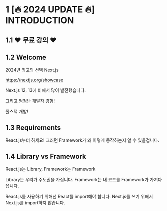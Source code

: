 # 1 [🔥 2024 UPDATE 🔥] INTRODUCTION

## 1.1 ❤️ 무료 강의 ❤️

## 1.2 Welcome

2024년 최고의 선택 Next.js

https://nextjs.org/showcase

Next.js 12, 13에 비해서 많이 발전했습니다.

그리고 엄청난 개발자 경험!

풀스택 개발!

## 1.3 Requirements

React.js부터 하세요! 그러면 Framework가 왜 이렇게 동작하는지 알 수 있을겁니다.

## 1.4 Library vs Framework

React.js는 Library, Framework는 Framework

Library는 우리가 주도권을 가집니다. Framework는 내 코드를 Framework가 가져다 씁니다.

React.js를 사용하기 위해선 React를 import해야 합니다. Next.js를 쓰기 위해서 Next.js를 import하지 않습니다.

<title>을 바꾸려면 React.js에서는 내가 직접 해야 하는데, Next.js는 알아서 해줍니다.

## 1.5 Old vs New Version

## 1.6 Project Setup

자동으로 딸깍

```bash
npx create-next-app@latest --typescript
```

그런데 조금 더 수동으로 해봅시다.

```bash
npm init -y
echo 'node_modules\n.next\n' >> .gitignore
npm install react@latest next@latest react-dom@latest
mkdir app
touch app/page.tsx
```

- app/page.tsx

오, React를 import하지 않아도 동작한다구?

```tsx
export default function Tomato() {
  return <h1>Hello Next</h1>;
}
```

- package.json

```bash
  "scripts": {
    "dev": "next dev"
  },
```

# 2 [🔥 2024 UPDATE 🔥] ROUTING

## 2.0 Introduction

Next.js는 우리 디렉토리 구조를 읽을겁니다. 주의하실 점이 있습니다. 반드시 폴더 이름은 app이여야 합니다. 그리고 page.tsx여야 합니다. page의 Component이름은 상관 없습니다.

react를 import하지 않아도 됩니다.

## 2.1 Defining Routes

page.tsx가 있어야 rendering합니다. 없으면 URL이 동작하지 않습니다. app안에 components 폴더를 만들기도 하고, 공식 홈페이지에서 그렇게 알려주기도 하며, 많은 사람들이 그렇게 사용하지만 저는 그러진 않습니다.

## 2.2 Not Found Routes

app/not-found.tsx는 not-found page를 설정할 수 있습니다.

<Link>를 사용해봅시다.

usePathname()이란 것도 있습니다. 파일 첫 줄에 “use client”를 작성해야 합니다.

```tsx
"use client";

import Link from "next/link";
import { usePathname } from "next/navigation";

export default function Navigation() {
  const path = usePathname();
  return (
    <nav>
      <ul>
        <li>
          <Link href="/">Home</Link> {path === "/" ? "🔥" : ""}
        </li>
        <li>
          <Link href="/about-us">About Us</Link>{" "}
          {path === "/about-us" ? "🔥" : ""}
        </li>
      </ul>
    </nav>
  );
}
```

## 2.3 SSR vs CSR

React.js는 Client Side에서 Rendering합니다. HTML에 아무것도 없습니다.

그래서 React가 준비된 뒤에 렌더링이 진행됩니다. 그래서 시간이 걸립니다.

검색엔진은 HTML을 보고 SEO를 합니다.

Next.js로 만든 프로그램은 HTML에 내용이 있습니다.

모든~~~ component는 서버에서 렌더링 됩니다. “use client”라고 선언한 컴포넌트도 먼저 백엔드에서 렌더링됩니다.

## 2.4 Hydration

Hard navigation

React가 hydrated되었다.

React가 로드되면 anchor는 React component가 됩니다.

hydration은 단순한 HTML을 React component로 변환하는 것.

## 2.5 'use client'

모든 Component는 Server side rendering 합니다.

모든 Component는 hydration하지 않음.`”use client”`가 선언된 Client만 hydrated 됩니다.

backend render fronted hydrated 합니다.

`“use client”`가 선언되지 않으면 모두 Server Component입니다. 이렇게 하는 이유는 use client가 선언되지 않은 컴포넌트는 JavaScript를 적용할 필요 없기 때문에 JavaScript를 로드하지 않습니다.

Server Side Rendering은 Data Fetching에 엄청난 강점을 가집니다.

## 2.6 Recap

“use client”를 사용하면 해당 파일에 있는 컴포넌트는 모두 client component입니다. client component가 있는 파일에서는 server component를 import할 수는 없지만 props로 전달받을 수는 있습니다.

## 2.7 Layouts

모든 Component는 URL을 보고 필요한 컴포넌트만 렌더링됩니다. 해당 컴포넌트가 렌더링 되기 전에 layout 컴포넌트 먼저 렌더링 됩니다.

```tsx
import Navigation from "../components/navigation";

export const metadata = {
  title: "Next.js",
  description: "Generated by Next.js",
};

export default function RootLayout({
  children,
}: {
  children: React.ReactNode;
}) {
  return (
    <html lang="en">
      <body>
        <Navigation />
        {children}
      </body>
    </html>
  );
}
```

레이아웃이 여러개라면? 하위 폴더에 layout.tsx를 만들면 됩니다. 다만 해당 Layout에는 html과 body가 없어야 합니다.

```tsx
export default function Layout({ children }: { children: React.ReactNode }) {
  return (
    <div>
      {children}
      &copy; Next JS is great!
    </div>
  );
}
```

레이아웃은 중첩됩니다! Layout < Layout < Layout

Layout은 덮어씌워지지 않고, 중첩됩니다!

## 2.8 Metadata

Route group을 사용하려면 디렉토리 이름을 ()로 묶어줍니다.

메타데이터는 중첩되지 않고 병합됩니다…?

페이지나 레이아웃만 메타데이터를 내보낼 수 있고, 컴포넌트는 할 수 없습니다.

메타데이터는 서버 컴포넌트에만 있습니다. 클라이언트 컴포넌트에는 없습니다.

메타데이터가 동적일 수도 있습니다.

## 2.9 Dynamic Routes

[ ] 로 된 폴더를 만들면 Dynamic Route를 할 수 있습니다. 그리고 props로 route정보를 받아올 수 있습니다.

# 3 [🔥 2024 UPDATE 🔥] DATA FETCHING

## 3.0 Introduction

## 3.1 Client Side

## 3.2 Server Side

## 3.3 Loading Components

## 3.4 Parallel Requests

Promise.all()을 사용하면 fetching을 동시에 병렬적으로 할 수 있습니다.

- app/(home)/page.tsx

```tsx
import Link from "next/link";

export const metadata = {
  title: "Home",
};

export const API_URL = "https://nomad-movies.nomadcoders.workers.dev/movies";

async function getMovies() {
  await new Promise((resolve) => setTimeout(resolve, 1000));
  const response = await fetch(API_URL);
  const json = await response.json();
  return json;
}

export default async function HomePage() {
  const movies = await getMovies();
  return (
    <div>
      {movies.map((movie) => (
        <li key={movie.id}>
          <Link href={`movies/${movie.id}`}>{movie.title}</Link>
        </li>
      ))}
    </div>
  );
}
```

- app/(movies)/movies/[id]/pages.tsx

```tsx
import { API_URL } from "../../../(home)/page";

async function getMovie(id: string) {
  console.log(`Fetching movies: ${Date.now()}`);
  await new Promise((resolve) => setTimeout(resolve, 5000));
  const response = await fetch(API_URL + `/${id}`);
  return await response.json();
}

async function getVideos(id: string) {
  console.log(`Fetching videos: ${Date.now()}`);
  await new Promise((resolve) => setTimeout(resolve, 5000));
  const response = await fetch(API_URL + `/${id}/videos`);
  return await response.json();
}

export default async function MovieDetail({
  params: { id },
}: {
  params: {
    id: string;
  };
}) {
  console.log("============");
  console.log("start fetching");
  const [movie, video] = await Promise.all([getMovie(id), getVideos(id)]);
  console.log("end fetching");
  return <h1>{movie.title}</h1>;
}
```

## 3.5 Suspense

React.js에서 제공하는 기능인 `<Suspense>`를 사용하면 요청을 모두 기다리지 않아도 됩니다.

지금까지 요청은 진화해 왔습니다.

1. 1번 요청 → 1번 요청 끝 → 2번 요청 → 2번 요청 끝 → 렌더링
2. 1번, 2번 동시 요청 → 모두 요청 끝 → 렌더링
3. 이제는 1번, 2번 동시 요청 → 각자 요청 끝나면 렌더링

## 3.6 Recap

## 3.7 Error Handling

error.tsx파일을 만들기만 하면 됩니다. 주의사항은 page.tsx가 있는 곳에만 적용된다는 점!

## 3.8 Conclusions

# 4 [🔥 2024 UPDATE 🔥] DEPLOYMENT

## 4.0 Introduction

## 4.1 CSS Modules

Next.js에서는 CSS Module을 바로 사용할 수 있습니다. 물론 Styled Components, Tailwind CSS, chakra등 쓰고 싶은 것 모두 사용할 수 있습니다.

Global CSS부터 해봅시다. styles/global.css에 기본적인 CSS를 설정하고 app/layout.tsx에 import합니다.

가장 기본적인 CSS 적용방법이죠? 그 다음 CSS Module을 사용해봅시다.

- ../styles/navigation.module.css

```css
.nav {
  background-color: red;
  padding: 50px 100px;
}

.nav ul {
  display: flex;
}

.list {
  display: flex;
}
```

```tsx
"use client";

import Link from "next/link";
import { usePathname } from "next/navigation";
import styles from "../styles/navigation.module.css";

export default function Navigation() {
  const path = usePathname();
  return (
    <nav className={styles.nav}>
      <ul className={styles.list}>
        <li>
          <Link href="/">Home</Link> {path === "/" ? "🔥" : ""}
        </li>
        <li>
          <Link href="/about-us">About Us</Link>{" "}
          {path === "/about-us" ? "🔥" : ""}
        </li>
      </ul>
    </nav>
  );
}
```

## 4.2 Movie Styles

CSS는 복붙하시고, 새로 알아볼 것은 useRoute()입니다. 이미지를 클릭했을 때에도 이동하도록 변경하고 싶어요.

```tsx
"use client";

import Link from "next/link";
import styles from "../styles/movie.module.css";
import { useRouter } from "next/navigation";

interface IMovieProps {
  title: string;
  id: string;
  poster_path: string;
}

export default function Movie({ title, id, poster_path }: IMovieProps) {
  const router = useRouter();
  const onClick = () => {
    router.push(`/movies/${id}`);
  };
  return (
    <div className={styles.movie}>
      <img src={poster_path} alt={title} onClick={onClick} />
      <Link href={`/movies/${id}`}>{title}</Link>
    </div>
  );
}
```

## 4.3 Movie Trailers

CSS 적용

## 4.4 Dynamic Metadata

코드 챌린지!

- /movies/:id/credits
- /movies/:id/providers
- /movies/:id/similar

Metadata도 동적으로 바꿀 수 있습니다.

또한 메타데이터에서 API를 요청해도 성능에 문제가 없습니다. 어짜피 Next.js 14에서는 캐싱되거든요.

```tsx
import { Suspense } from "react";
import MovieInfo, { getMovie } from "../../../../components/movie-info";
import MovieVideos from "../../../../components/movie-videos";

interface IParams {
  params: {
    id: string;
  };
}

export async function generateMetadata({ params: { id } }: IParams) {
  const movie = await getMovie(id);
  return {
    title: movie.title,
  };
}

export default async function MovieDetailPage({ params: { id } }: IParams) {
  return (
    <div>
      <Suspense fallback={<h1>Loading movie info</h1>}>
        <MovieInfo id={id} />
      </Suspense>
      <Suspense fallback={<h1>Loading movie video</h1>}>
        <MovieVideos id={id} />
      </Suspense>
    </div>
  );
}
```

## 4.5 Deployment

Next.js의 page.tsx에서는 아무거나 export할 수 없습니다. URL은 constants.ts로 옮겨줍시다.

package.json을 수정해줍시다.

```json
{
  "name": "nomadcoders-nextjs-for-beginners",
  "version": "1.0.0",
  "main": "index.js",
  "scripts": {
    "dev": "next dev",
    "build": "next build",
    "start": "next start"
  },
  "keywords": [],
  "author": "",
  "license": "MIT",
  "description": "",
  "dependencies": {
    "next": "^14.2.4",
    "react": "^18.3.1",
    "react-dom": "^18.3.1"
  },
  "devDependencies": {
    "@types/node": "20.14.8",
    "@types/react": "18.3.3",
    "typescript": "5.5.2"
  }
}
```

그리고 prefetch… component가 렌더링되면 해당되는 children을 미리 fetch합니다. 화면에 rendering되는 순간 미리 fetch하기 때문에 유저는 기다릴 필요가 없게 됩니다.

prefetch는 production에서 동작합니다.

Keep in mind: `prefetch` is `true` by default. 💖

```tsx
<Link prefetch href={`/movies/${id}`}>
  {title}
</Link>
```

# 5 [NEXT 12] INTRODUCTION

## 5.1 Welcome

Next.js는 가장 좋아하고 이 사이트 또한 Next.js로 만들어졌습니다.

시간 절약하고, 왜 많은 기업들이 Next.js를 선택하는지 알 수 있습니다.

Tictok, Twitch, Github copilot, Binance, Marvel, Expo, Ferrari, Framer등 많은 회사들이 도입했습니다.

## 5.2 Requirements

React.js의 state, props, routing, render에 대해 알고 있어야 합니다.

기본만 알고 있으면 됩니다.

## 5.3 Creating a Project

아래 코드 다운로드

https://github.com/nomadcoders/nextjs-fundamentals/commit/7ca6414b11a21643dcd17f356d7f8069ade71c6d

```bash
npm i react@17.0.2 react-dom@17.0.2 next@12.0.7
npm i -D eslint@8.4.1 eslint-config-next@12.0.7
```

```json
{
  "name": "nextjs-intro",
  "private": true,
  "scripts": {
    "dev": "next dev",
    "build": "next build",
    "start": "next start",
    "lint": "next lint"
  },
  "dependencies": {
    "next": "12.0.7",
    "react": "17.0.2",
    "react-dom": "17.0.2"
  },
  "devDependencies": {
    "eslint": "8.4.1",
    "eslint-config-next": "12.0.7"
  }
}
```

# 6 [NEXT 12] FRAMEWORK OVERVIEW

## 6.0 Library vs Framework

Library는 여러분들이 Library를 사용합니다. Framework는 여러분이 작성한 코드를 Framework가 사용합니다.

React.js를 사용할 때는 폴더 구조를 여러분이 정하면 됩니다. Next.js를 사용할 땐 폴더 구조를 따라야 합니다.

Framework에서는 추상화되어있습니다.

about.js를 만들면 자동으로 URL /about Routing이 됩니다.

## 6.1 Pages

Next.js가 알아서 파일 이름을 Routing합니다. React router같은 것은 필요 없습니다.

파일의 이름이 중요합니다. 컴포넌트의 이름은 중요하지 않습니다.

중요한 점은 export default입니다.

404 Not found도 제공합니다.

앱의 home은 index입니다.

JSX도 잘 동작합니다. JSX를 사용하기 위해 .jsx로 바꿀 필요도 없고, import React를 할 필요도 없습니다.

다만, useEffect(), useState()를 사용해야 한다면 import React해야 합니다.

## 6.3 Routing

Navigation Component을 알아봅시다. components/NavBar.js를 만듭시다.

주의할 점은 `<a>`를 사용해서 href로 이동하면 안됩니다.

`<a>`로 이동하면 모든 페이지가 reloading되는데, 그걸 원하지 않습니다. <a>로는 client side navigation을 할 수 없습니다.

`<Link>`가 필요합니다. `<Link>`와 `<a>`를 같이 사용해야 합니다.

Next.js v13에서는 `<a>`를 사용하지 않아도 됩니다.

Router 정보는 `next/router`의 `useRouter()`에서 제공합니다.

- pages/index.js

```jsx
import NavBar from ". ./components/NavBar";

export default function Home() {
  return (
    <div>
      <NavBar />
      <h1>Hello</h1>
    </div>
  );
}
```

- pages/about.js

```jsx
import NavBar from "../components/NavBar";

export default function Potato() {
  return (
    <div>
      <NavBar />
      <h1>About</h1>
    </div>
  );
}
```

- components/NavBar.js

```jsx
import Link from "next/link";
import { useRouter } from "next/router";

export default function NavBar() {
  const router = useRouter();
  return (
    <nav>
      <Link href="/">
        <a style={{ color: router.pathname === "/" ? "red" : "blue" }}>Home</a>
      </Link>
      <Link href="/about">
        <a style={{ color: router.pathname === "/about" ? "red" : "blue" }}>
          About
        </a>
      </Link>
    </nav>
  );
}
```

## 6.4 CSS Modules

CSS Module을 사용해봅시다.

className을 사용하면 됩니다.

className을 사용하면 HTML으로 변환됐을 때 class 이름이 암호화됩니다.

```css
.link {
  text-decoration: none;
}

.active {
  color: tomato;
}
```

```jsx
import Link from "next/link";
import { useRouter } from "next/router";
import styles from "./NavBar.module.css";

export default function NavBar() {
  const router = useRouter();
  return (
    <nav>
      <Link href="/">
        <a
          className={`${styles.link} ${
            router.pathname === "/" ? styles.active : ""
          }`}
        >
          Home
        </a>
      </Link>
      <Link href="/about">
        <a
          className={[
            styles.link,
            router.pathname === "/about" ? styles.active : "",
          ].join(" ")}
        >
          About
        </a>
      </Link>
    </nav>
  );
}
```

근데 은근 이거 불편합니다.

## 6.5 Styles JSX

vercel에서 만든 styled-jsx를 사용해봅시다. NextJS에서 사용하는 방법입니다.

```jsx
import NavBar from "../components/NavBar";

export default function Home() {
  return (
    <div>
      <NavBar />
      <h1 className="active">Hello</h1>
      <style jsx>{`
        a {
          color: white;
        }
      `}</style>
    </div>
  );
}
```

```jsx
import Link from "next/link";
import { useRouter } from "next/router";

export default function NavBar() {
  const router = useRouter();
  return (
    <nav>
      <Link href="/">
        <a className={router.pathname === "/" ? "active" : ""}>Home</a>
      </Link>
      <Link href="/about">
        <a className={router.pathname === "/about" ? "active" : ""}>About</a>
      </Link>
      <style jsx>{`
        nav {
          background-color: tomato;
        }
        a {
          text-decoration: none;
        }
        .active {
          color: yellow;
        }
      `}</style>
    </nav>
  );
}
```

장점은 className을 짓는데 머리 쓸 필요가 없다는 겁니다. 그리고 해당 Component에만 적용됩니다.

## 6.6 Custom App

App Component, App Page에 대해서 배워봅시다.

global style을 사용하고 싶다면 `<style jsx global>`

styled-jsx에서는 page별로 생각해야 합니다.

`<NavBar>`를 하나하나 복사하고 싶지도 않고, `<style jsx global>`을 하나하나 복사하고 싶지도 않습니다.

그럴 때 필요한 것은 `_app.js`입니다.

index.js를 렌더링 하기 전에 \_app.js를 먼저 봅니다.

about.js를 렌더링 하기 전에 \_app.js를 먼저 봅니다.

\_app.js는 이렇게 생겼습니다.

- pages/\_app.js

```jsx
export default function MyApp({ Component, pageProps }) {
  return <Component {...pageProps} />;
}
```

이걸 수정하는겁니다.

- pages/\_app.js

```jsx
import NavBar from "../components/NavBar";
import "../styles/globals.css";

export default function MyApp({ Component, pageProps }) {
  return (
    <>
      <NavBar />
      <Component {...pageProps} />
    </>
  );
}
```

- components/NavBar.js

```jsx
import Link from "next/link";
import { useRouter } from "next/router";

export default function NavBar() {
  const router = useRouter();
  return (
    <nav>
      <Link href="/">
        <a className={router.pathname === "/" ? "active" : ""}>Home</a>
      </Link>
      <Link href="/about">
        <a className={router.pathname === "/about" ? "active" : ""}>About</a>
      </Link>
      <style jsx>{`
        a {
          text-decoration: none;
        }
        .active {
          color: tomato;
        }
      `}</style>
    </nav>
  );
}
```

또 중요한 점은 global.css를 컴포넌트에서는 import할 수 없도록 막아놨습니다. 오직 \*.module.css를 사용하도록 강제합니다.

그런데 \_app.js에서는 가능합니다.

## 6.7 Recap

- pages
- static pre rendering
- css module
- styled-jsx
  - global property
- \_app.js

# 7 [NEXT 12] PRACTICE PROJECT

## 7.0 Patterns

사람들이 엄청 자주 사용하는 패턴을 봅시다. layout pattern입니다!
